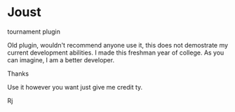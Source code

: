 # Joust
tournament plugin


Old plugin, wouldn't recommend anyone use it, this does not demostrate my current development abilities. I made this freshman year of college. As you can imagine, I am a better developer.

Thanks

Use it however you want just give me credit ty.

Rj
